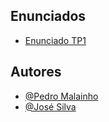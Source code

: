 ## Enunciados

- [Enunciado TP1](https://github.com/DanielAndrade53/Processamento-Linguagens-Compildadores/blob/main/Trabalhos-Praticos/TP1/plc24tp1.pdf) 

## Autores

- [@Pedro Malainho](https://github.com/pedroandrem)
- [@José Silva](https://github.com/jose-manuel-silva)
